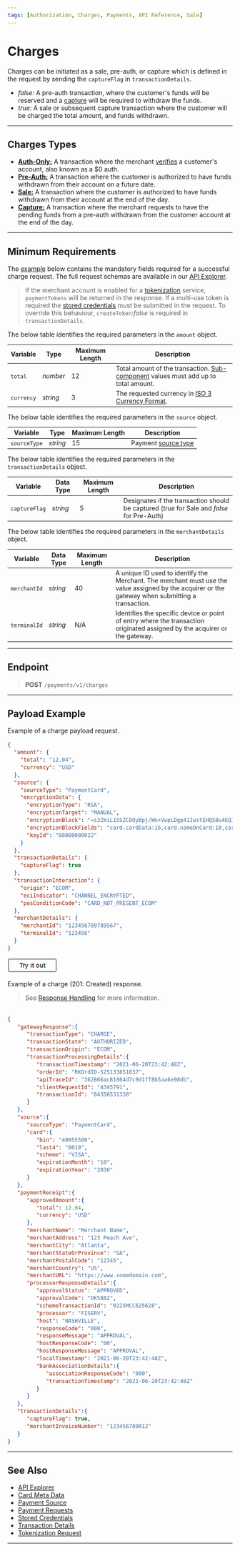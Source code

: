 ```yaml
---
tags: [Authorization, Charges, Payments, API Reference, Sale]
---
```


# Charges

Charges can be initiated as a sale, pre-auth, or capture which is defined in the request by sending the `captureFlag` in `transactionDetails`.

- *false:* A pre-auth transaction, where the customer's funds will be reserved and a [capture](?path=docs/Resources/API-Documents/Payments/Capture.md) will be required to withdraw the funds.
- *true:* A sale or subsequent capture transaction where the customer will be charged the total amount, and funds withdrawn.

---

## Charges Types

- [**Auth-Only:**](?path=docs/Resources/FAQs-Glossary/Glossary.md#authorization) A transaction where the merchant [verifies](?path=docs/Resources/API-Documents/Payments_VAS/Verification.md) a customer's account, also known as a $0 auth.
- [**Pre-Auth:**](?path=docs/Resources/FAQs-Glossary/Glossary.md#preauth) A transaction where the customer is authorized to have funds withdrawn from their account on a future date.
- [**Sale:**](?path=docs/Resources/FAQs-Glossary/Glossary.md#sale) A transaction where the customer is authorized to have funds withdrawn from their account at the end of the day.
- [**Capture:**](?path=docs/Resources/API-Documents/Payments/Capture.md) A transaction where the merchant requests to have the pending funds from a pre-auth withdrawn from the customer account at the end of the day.

---

## Minimum Requirements

The [example](#payload-example) below contains the mandatory fields required for a successful charge request. The full request schemas are available in our [API Explorer](../api/?type=post&path=/payments/v1/charges).

<!-- theme: warning -->
> If the merchant account is enabled for a [tokenization](?path=docs/Resources/API-Documents/Payments_VAS/Payment-Token.md) service, `paymentTokens` will be returned in the response. If a multi-use token is required the [stored credentials](?path=docs/Resources/Guides/Stored-Credentials.md) must be submitted in the request. To override this behaviour, `createToken`*:false* is required in `transactionDetails`.

<!--
type: tab
titles: amount, source, transactionDetails, merchantDetails
-->

The below table identifies the required parameters in the `amount` object.

| Variable | Type | Maximum Length | Description |
|---------|----------|----------------|---------|
| `total` | *number* | 12 | Total amount of the transaction. [Sub-component](?path=docs/Resources/Master-Data/Amount-Components.md) values must add up to total amount. |
| `currency` | *string* | 3 | The requested currency in [ISO 3 Currency Format](?path=docs/Resources/Master-Data/Currency-Code.md).|

<!--
type: tab
-->

The below table identifies the required parameters in the `source` object.

| Variable | Type| Maximum Length | Description |
|---------|----------|----------------|---------|
|`sourceType` | *string* | 15 | Payment [source type](?path=docs/Resources/Guides/Payment-Sources/Source-Type.md) |

<!--
type: tab
-->

The below table identifies the required parameters in the `transactionDetails` object.

| Variable | Data Type| Maximum Length | Description |
|---------|----------|----------------|---------|
|`captureFlag` | *string* | 5 | Designates if the transaction should be captured (*true* for Sale and *false* for Pre-Auth)|

<!--
type: tab
-->

The below table identifies the required parameters in the `merchantDetails` object.

| Variable | Data Type| Maximum Length | Description |
|---------|----------|----------------|---------|
|`merchantId` | *string* | 40 | A unique ID used to identify the Merchant. The merchant must use the value assigned by the acquirer or the gateway when submitting a transaction. |
|`terminalId` | *string* | N/A |Identifies the specific device or point of entry where the transaction originated assigned by the acquirer or the gateway. |

<!-- type: tab-end -->

---

## Endpoint

<!-- theme: success -->
>**POST** `/payments/v1/charges`

---

## Payload Example

<!--
type: tab
titles: Request, Response
-->

Example of a charge payload request.

```json
{
  "amount": {
    "total": "12.04",
    "currency": "USD"
  },
  "source": {
    "sourceType": "PaymentCard",
    "encryptionData": {
      "encryptionType": "RSA",
      "encryptionTarget": "MANUAL",
      "encryptionBlock": "=s3ZmiL1SSZC8QyBpj/Wn+VwpLDgp41IwstEHQS8u4EQJ....",
      "encryptionBlockFields": "card.cardData:16,card.nameOnCard:10,card.expirationMonth:2,card.expirationYear:4,card.securityCode:3",
      "keyId": "88000000022"
    }
  },
  "transactionDetails": {
    "captureFlag": true
  },
  "transactionInteraction": {
    "origin": "ECOM",
    "eciIndicator": "CHANNEL_ENCRYPTED",
    "posConditionCode": "CARD_NOT_PRESENT_ECOM"
  },
  "merchantDetails": {
    "merchantId": "123456789789567",
    "terminalId": "123456"
  }
}
```

[![Try it out](../../../../assets/images/button.png)](../api/?type=post&path=/payments/v1/charges)

<!--
type: tab
-->

Example of a charge (201: Created) response.

<!-- theme: info -->
> See [Response Handling](?path=docs/Resources/Guides/Response-Codes/Response-Handling.md) for more information.

```json

{
   "gatewayResponse":{
      "transactionType": "CHARGE",
      "transactionState": "AUTHORIZED",
      "transactionOrigin": "ECOM",
      "transactionProcessingDetails":{
         "transactionTimestamp": "2021-06-20T23:42:48Z",
         "orderId": "RKOrdID-525133851837",
         "apiTraceId": "362866ac81864d7c9d1ff8b5aa6e98db",
         "clientRequestId": "4345791",
         "transactionId": "84356531338"
      }
   },
   "source":{
      "sourceType": "PaymentCard",
      "card":{
         "bin": "40055500",
         "last4": "0019",
         "scheme": "VISA",
         "expirationMonth": "10",
         "expirationYear": "2030"
      }
   },
   "paymentReceipt":{
      "approvedAmount":{
         "total": 12.04,
         "currency": "USD"
      },
      "merchantName": "Merchant Name",
      "merchantAddress": "123 Peach Ave",
      "merchantCity": "Atlanta",
      "merchantStateOrProvince": "GA",
      "merchantPostalCode": "12345",
      "merchantCountry": "US",
      "merchantURL": "https://www.somedomain.com",
      "processorResponseDetails":{
         "approvalStatus": "APPROVED",
         "approvalCode": "OK5882",
         "schemeTransactionId": "0225MCC625628",
         "processor": "FISERV",
         "host": "NASHVILLE",
         "responseCode": "000",
         "responseMessage": "APPROVAL",
         "hostResponseCode": "00",
         "hostResponseMessage": "APPROVAL",
         "localTimestamp": "2021-06-20T23:42:48Z",
         "bankAssociationDetails":{
            "associationResponseCode": "000",
            "transactionTimestamp": "2021-06-20T23:42:48Z"
         }
      }
   },
   "transactionDetails":{
      "captureFlag": true,
      "merchantInvoiceNumber": "123456789012"
   }
}
```

<!-- type: tab-end -->

---

## See Also

- [API Explorer](../api/?type=post&path=/payments/v1/charges)
- [Card Meta Data](?path=docs/Resources/Master-Data/Card-Details.md)
- [Payment Source](?path=docs/Resources/Guides/Payment-Sources/Source-Type.md)
- [Payment Requests](?path=docs/Resources/API-Documents/Payments/Payments.md)
- [Stored Credentials](?path=docs/Resources/Guides/Stored-Credentials.md)
- [Transaction Details](?path=docs/Resources/Master-Data/Transaction-Details.md)
- [Tokenization Request](?path=docs/Resources/API-Documents/Payments_VAS/Payment-Token.md)

---
